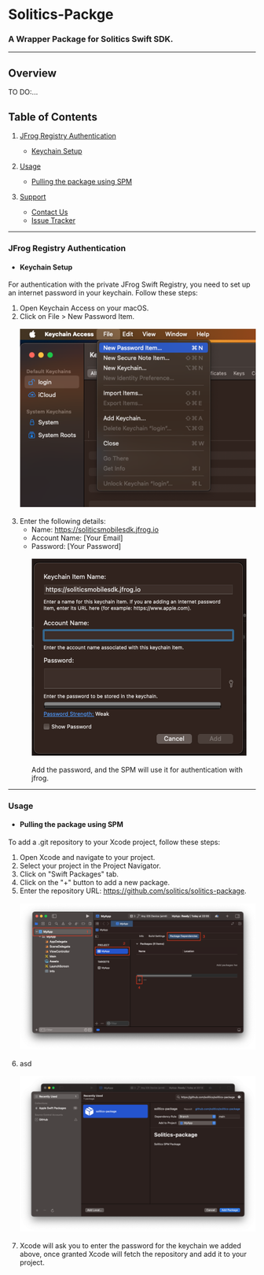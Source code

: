 # Solitics-Packge
### A Wrapper Package for Solitics Swift SDK.
_____
## Overview

TO DO:...

## Table of Contents

1. [JFrog Registry Authentication](#installation)
    - [Keychain Setup](#keychain-setup)

2. [Usage](#usage)
    - [Pulling the package using SPM](#initializing-the-sdk)

3. [Support](#support)
    - [Contact Us](#contact-us)
    - [Issue Tracker](#issue-tracker)
____

### JFrog Registry Authentication

* #### Keychain Setup
For authentication with the private JFrog Swift Registry, you need to set up an internet password in your keychain. Follow these steps:

1. Open Keychain Access on your macOS.
2. Click on File > New Password Item.
   <br></br>
   ![Alt Text](./Images/1.png)
   <br></br>
3. Enter the following details:
   * Name: https://soliticsmobilesdk.jfrog.io
   * Account Name: [Your Email]
   * Password: [Your Password]
   <br></br>
   ![Alt Text](./Images/2.png)
   <br></br>
Add the password, and the SPM will use it for authentication with jfrog.
____

### Usage

* #### Pulling the package using SPM

To add a .git repository to your Xcode project, follow these steps:

1. Open Xcode and navigate to your project.
2. Select your project in the Project Navigator.
3. Click on "Swift Packages" tab.
4. Click on the "+" button to add a new package.
5. Enter the repository URL: https://github.com/solitics/solitics-package.
   <br></br>
   ![Alt Text](./Images/3.png)
   <br></br>
6. asd
    <br></br>
    ![Alt Text](./Images/4.png)
     <br></br>
6. Xcode will ask you to enter the password for the keychain we added above, once granted Xcode will fetch the repository and add it to your project.

